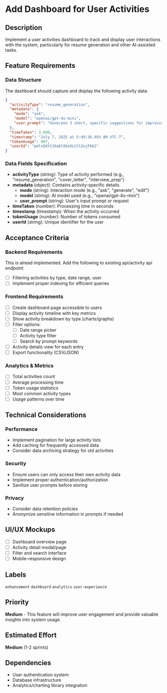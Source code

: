 # Add Dashboard for User Activities

## Description
Implement a user activities dashboard to track and display user interactions with the system, particularly for resume generation and other AI-assisted tasks.

## Feature Requirements

### Data Structure
The dashboard should capture and display the following activity data:

```json
{
  "activityType": "resume_generation",
  "metadata": {
    "mode": "ask",
    "model": "openai/gpt-4o-mini",
    "user_prompt": "Generate 3 short, specific suggestions for improving a resume for this job. Each suggestion should be one sentence and actionable. Format as a JSON array of strings."
  },
  "timeTaken": 3.008,
  "timestamp": "July 7, 2025 at 5:49:36.693 AM UTC-7",
  "tokenUsage": 907,
  "userId": "pmlvQ4Y2J6a8l8SeXLCCtZujFkK2"
}
```

### Data Fields Specification
- **activityType** (string): Type of activity performed (e.g., "resume_generation", "cover_letter", "interview_prep")
- **metadata** (object): Contains activity-specific details
  - **mode** (string): Interaction mode (e.g., "ask", "generate", "edit")
  - **model** (string): AI model used (e.g., "openai/gpt-4o-mini")
  - **user_prompt** (string): User's input prompt or request
- **timeTaken** (number): Processing time in seconds
- **timestamp** (timestamp): When the activity occurred
- **tokenUsage** (number): Number of tokens consumed
- **userId** (string): Unique identifier for the user

## Acceptance Criteria

### Backend Requirements 
This is alread implemented. Add the following to existing  api/activity api endpoint 
- [ ] Filtering activities by type, date range, user
- [ ] Implement proper indexing for efficient queries

### Frontend Requirements
- [ ] Create dashboard page accessible to users
- [ ] Display activity timeline with key metrics
- [ ] Show activity breakdown by type (charts/graphs)
- [ ] Filter options:
  - [ ] Date range picker
  - [ ] Activity type filter
  - [ ] Search by prompt keywords
- [ ] Activity details view for each entry
- [ ] Export functionality (CSV/JSON)

### Analytics & Metrics
- [ ] Total activities count
- [ ] Average processing time
- [ ] Token usage statistics
- [ ] Most common activity types
- [ ] Usage patterns over time

## Technical Considerations

### Performance
- Implement pagination for large activity lists
- Add caching for frequently accessed data
- Consider data archiving strategy for old activities

### Security
- Ensure users can only access their own activity data
- Implement proper authentication/authorization
- Sanitize user prompts before storing

### Privacy
- Consider data retention policies
- Anonymize sensitive information in prompts if needed

## UI/UX Mockups
- [ ] Dashboard overview page
- [ ] Activity detail modal/page
- [ ] Filter and search interface
- [ ] Mobile-responsive design

## Labels
`enhancement` `dashboard` `analytics` `user-experience`

## Priority
**Medium** - This feature will improve user engagement and provide valuable insights into system usage.

## Estimated Effort
**Medium** (1-2 sprints)

## Dependencies
- User authentication system
- Database infrastructure
- Analytics/charting library integration